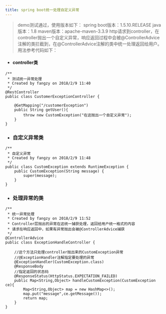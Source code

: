 ```yaml
---
title: spring boot统一处理自定义异常
---
```


> demo测试通过，使用版本如下：
> spring boot版本：1.5.10.RELEASE
> java版本：1.8
> maven版本：apache-maven-3.3.9
> http请求到controller，在controller抛出一个自定义异常，响应返回过程中会被@ControllerAdvice注解的类拦截到，在@ControllerAdvice注解的类中统一处理返回给用户。用法参考代码如下：

- #### controller类

```
/**
 * 测试统一异常处理
 * Created by fangzy on 2018/2/9 11:40
 */
@RestController
public class CustomerExceptionController {

    @GetMapping("/customerException")
    public String getUser(){
        throw new CustomException("在这抛出一个自定义异常");
    }
}
```

<!--more-->

- ### 自定义异常类

```
/**
 * 自定义异常
 * Created by fangzy on 2018/2/9 11:48
 */
public class CustomException extends RuntimeException {
    public CustomException(String message) {
        super(message);
    }
}
```

- ### 处理异常的类

```
/**
 * 统一异常处理
 * Created by fangzy on 2018/2/9 11:52
 * Controller层抛出的异常在这统一捕获处理，返回给用户统一格式的内容
 * 请求在响应返回中，如果有异常抛出会被@ControllerAdvice捕获
 */
@ControllerAdvice
public class ExceptionHandleController {

    //这个方法只处理controller抛出来的CustomException异常
    //@ExceptionHandler注解指定要处理的异常
    @ExceptionHandler(CustomException.class)
    @ResponseBody
    //指定返回的状态码
    @ResponseStatus(HttpStatus.EXPECTATION_FAILED)
    public Map<String,Object> handleCustomException(CustomException ce){
        Map<String,Object> map = new HashMap<>();
        map.put("message",ce.getMessage());
        return map;
    }
}
```

